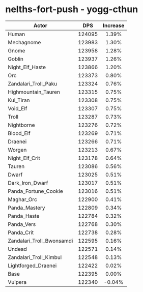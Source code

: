 # nelths-fort-push - yogg-cthun
| Actor | DPS | Increase |
|---|:---:|:---:|
|Human|124095|1.39%|
|Mechagnome|123983|1.30%|
|Gnome|123958|1.28%|
|Goblin|123937|1.26%|
|Night_Elf_Haste|123866|1.20%|
|Orc|123373|0.80%|
|Zandalari_Troll_Paku|123324|0.76%|
|Highmountain_Tauren|123315|0.75%|
|Kul_Tiran|123308|0.75%|
|Void_Elf|123307|0.75%|
|Troll|123287|0.73%|
|Nightborne|123276|0.72%|
|Blood_Elf|123269|0.71%|
|Draenei|123266|0.71%|
|Worgen|123213|0.67%|
|Night_Elf_Crit|123178|0.64%|
|Tauren|123086|0.56%|
|Dwarf|123025|0.51%|
|Dark_Iron_Dwarf|123017|0.51%|
|Panda_Fortune_Cookie|123016|0.51%|
|Maghar_Orc|122900|0.41%|
|Panda_Mastery|122809|0.34%|
|Panda_Haste|122784|0.32%|
|Panda_Vers|122768|0.30%|
|Panda_Crit|122738|0.28%|
|Zandalari_Troll_Bwonsamdi|122595|0.16%|
|Undead|122571|0.14%|
|Zandalari_Troll_Kimbul|122548|0.13%|
|Lightforged_Draenei|122422|0.02%|
|Base|122395|0.00%|
|Vulpera|122340|-0.04%|
